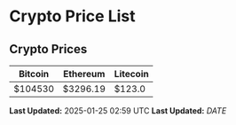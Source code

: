 # Crypto Price List

## Crypto Prices
| Bitcoin | Ethereum | Litecoin |
| ------- | -------- | -------- |
| $104530 | $3296.19 | $123.0 |
**Last Updated:** 2025-01-25 02:59 UTC
**Last Updated:** $DATE$
